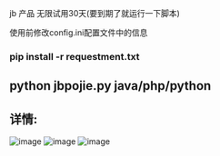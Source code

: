 jb 产品 无限试用30天(要到期了就运行一下脚本)

使用前修改config.ini配置文件中的信息

### pip install -r requestment.txt

## python jbpojie.py java/php/python

## 详情:
![image](https://user-images.githubusercontent.com/56790427/180118562-357073dd-be6a-4c52-80ad-7e5ec1579904.png)
![image](https://user-images.githubusercontent.com/56790427/180118645-ada165ae-aeb7-401d-bb21-6e8e998dd60a.png)
![image](https://user-images.githubusercontent.com/56790427/180118681-8538886e-fad0-49cd-88cb-3e249518242d.png)
